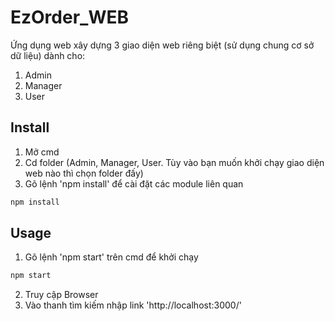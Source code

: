 # EzOrder_WEB
Ứng dụng web xây dựng 3 giao diện web riêng biệt (sử dụng chung cơ sở dữ liệu) dành cho:
  1.  Admin
  2.  Manager
  3.  User
 
 ## Install
1.  Mở cmd
2.  Cd folder (Admin, Manager, User. Tùy vào bạn muốn khởi chạy giao diện web nào thì chọn folder đấy)
3.  Gõ lệnh 'npm install' để cài đặt các module liên quan
```bash
npm install 
```
## Usage
1.  Gõ lệnh 'npm start' trên cmd để khởi chạy
```bash
npm start
```
2.  Truy cập Browser
3.  Vào thanh tìm kiếm nhập link 'http://localhost:3000/'

